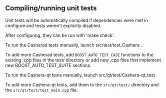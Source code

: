 Compiling/running unit tests
------------------------------------

Unit tests will be automatically compiled if dependencies were met in configure
and tests weren't explicitly disabled.

After configuring, they can be run with 'make check'.

To run the Casherad tests manually, launch src/test/test_Cashera .

To add more Casherad tests, add `BOOST_AUTO_TEST_CASE` functions to the existing
.cpp files in the test/ directory or add new .cpp files that
implement new BOOST_AUTO_TEST_SUITE sections.

To run the Cashera-qt tests manually, launch src/qt/test/Cashera-qt_test

To add more Cashera-qt tests, add them to the `src/qt/test/` directory and
the `src/qt/test/test_main.cpp` file.
